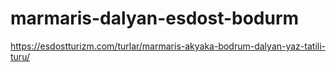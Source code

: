 # marmaris-dalyan-esdost-bodurm
https://esdostturizm.com/turlar/marmaris-akyaka-bodrum-dalyan-yaz-tatili-turu/
